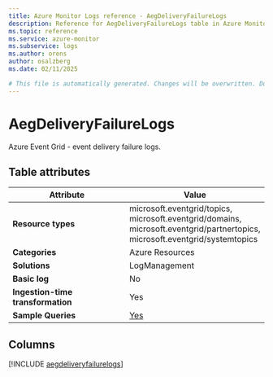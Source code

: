 ```yaml
---
title: Azure Monitor Logs reference - AegDeliveryFailureLogs
description: Reference for AegDeliveryFailureLogs table in Azure Monitor Logs.
ms.topic: reference
ms.service: azure-monitor
ms.subservice: logs
ms.author: orens
author: osalzberg
ms.date: 02/11/2025

# This file is automatically generated. Changes will be overwritten. Do not change this file directly.
---
```


# AegDeliveryFailureLogs

Azure Event Grid - event delivery failure logs.


## Table attributes

|Attribute|Value|
|---|---|
|**Resource types**|microsoft.eventgrid/topics,<br>microsoft.eventgrid/domains,<br>microsoft.eventgrid/partnertopics,<br>microsoft.eventgrid/systemtopics|
|**Categories**|Azure Resources|
|**Solutions**| LogManagement|
|**Basic log**|No|
|**Ingestion-time transformation**|Yes|
|**Sample Queries**|[Yes](/azure/azure-monitor/reference/queries/aegdeliveryfailurelogs)|



## Columns
  
[!INCLUDE [aegdeliveryfailurelogs](~/reusable-content/ce-skilling/azure/includes/azure-monitor/reference/tables/aegdeliveryfailurelogs-include.md)]
